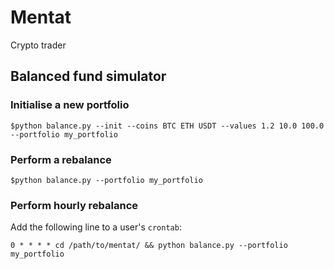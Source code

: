 # Mentat
Crypto trader

## Balanced fund simulator
### Initialise a new portfolio
`$python balance.py --init --coins BTC ETH USDT --values 1.2 10.0 100.0 --portfolio my_portfolio`

### Perform a rebalance
`$python balance.py --portfolio my_portfolio`

### Perform hourly rebalance
Add the following line to a user's `crontab`:

`0 * * * * cd /path/to/mentat/ && python balance.py --portfolio my_portfolio`
